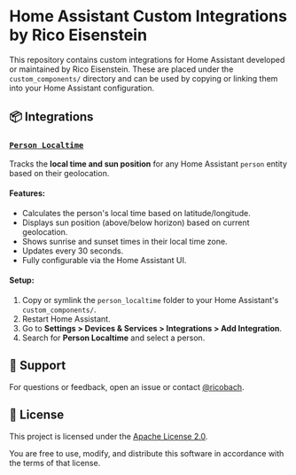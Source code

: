 # Home Assistant Custom Integrations by Rico Eisenstein

This repository contains custom integrations for Home Assistant developed or maintained by Rico Eisenstein. These are placed under the `custom_components/` directory and can be used by copying or linking them into your Home Assistant configuration.

## 📦 Integrations

### [`Person Localtime`](custom_components/person_localtime)

Tracks the **local time and sun position** for any Home Assistant `person` entity based on their geolocation.

#### Features:
- Calculates the person's local time based on latitude/longitude.
- Displays sun position (above/below horizon) based on current geolocation.
- Shows sunrise and sunset times in their local time zone.
- Updates every 30 seconds.
- Fully configurable via the Home Assistant UI.

#### Setup:
1. Copy or symlink the `person_localtime` folder to your Home Assistant's `custom_components/`.
2. Restart Home Assistant.
3. Go to **Settings > Devices & Services > Integrations > Add Integration**.
4. Search for **Person Localtime** and select a person.

## 💬 Support

For questions or feedback, open an issue or contact [@ricobach](https://github.com/ricobach).

## 📃 License

This project is licensed under the [Apache License 2.0](LICENSE).

You are free to use, modify, and distribute this software in accordance with the terms of that license.
